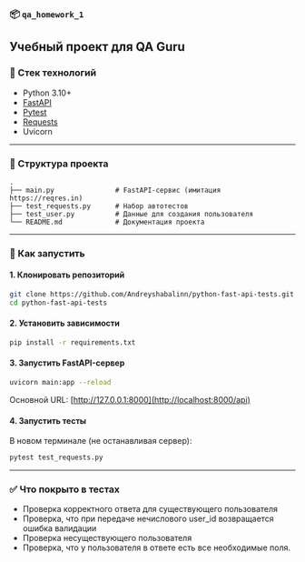 ### 📦 `qa_homework_1`

Учебный проект для  QA Guru
---

### 🔧 Стек технологий

* Python 3.10+
* [FastAPI](https://fastapi.tiangolo.com/)
* [Pytest](https://docs.pytest.org/)
* [Requests](https://requests.readthedocs.io/)
* Uvicorn

---

### 📁 Структура проекта

```
.
├── main.py               # FastAPI-сервис (имитация https://reqres.in)
├── test_requests.py      # Набор автотестов
├── test_user.py          # Данные для создания пользователя
└── README.md             # Документация проекта
```

---

### 🚀 Как запустить

#### 1. Клонировать репозиторий

```bash
git clone https://github.com/Andreyshabalinn/python-fast-api-tests.git
cd python-fast-api-tests
```

#### 2. Установить зависимости

```bash
pip install -r requirements.txt
```

#### 3. Запустить FastAPI-сервер

```bash
uvicorn main:app --reload
```

Основной URL: [http://127.0.0.1:8000](http://localhost:8000/api)

#### 4. Запустить тесты

В новом терминале (не останавливая сервер):

```bash
pytest test_requests.py
```

---

### ✅ Что покрыто в тестах

* Проверка корректного ответа для существующего пользователя
* Проверка, что при передаче нечислового user_id возвращается ошибка валидации
* Проверка несуществующего пользователя
* Проверка, что у пользователя в ответе есть все необходимые поля.
